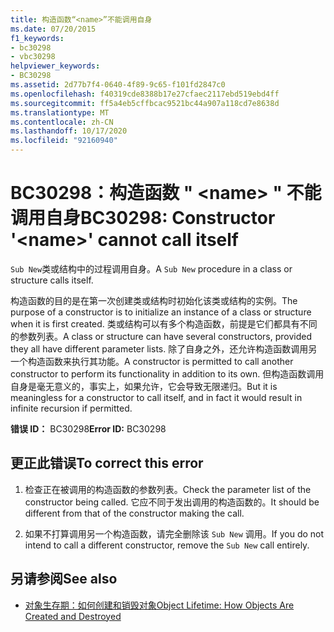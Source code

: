 ```yaml
---
title: 构造函数“<name>”不能调用自身
ms.date: 07/20/2015
f1_keywords:
- bc30298
- vbc30298
helpviewer_keywords:
- BC30298
ms.assetid: 2d77b7f4-0640-4f89-9c65-f101fd2847c0
ms.openlocfilehash: f40319cde8388b17e27cfaec2117ebd519ebd4ff
ms.sourcegitcommit: ff5a4eb5cffbcac9521bc44a907a118cd7e8638d
ms.translationtype: MT
ms.contentlocale: zh-CN
ms.lasthandoff: 10/17/2020
ms.locfileid: "92160940"
---
```

# <a name="bc30298-constructor-name-cannot-call-itself"></a><span data-ttu-id="f42f6-102">BC30298：构造函数 " \<name> " 不能调用自身</span><span class="sxs-lookup"><span data-stu-id="f42f6-102">BC30298: Constructor '\<name>' cannot call itself</span></span>

<span data-ttu-id="f42f6-103">`Sub New`类或结构中的过程调用自身。</span><span class="sxs-lookup"><span data-stu-id="f42f6-103">A `Sub New` procedure in a class or structure calls itself.</span></span>

 <span data-ttu-id="f42f6-104">构造函数的目的是在第一次创建类或结构时初始化该类或结构的实例。</span><span class="sxs-lookup"><span data-stu-id="f42f6-104">The purpose of a constructor is to initialize an instance of a class or structure when it is first created.</span></span> <span data-ttu-id="f42f6-105">类或结构可以有多个构造函数，前提是它们都具有不同的参数列表。</span><span class="sxs-lookup"><span data-stu-id="f42f6-105">A class or structure can have several constructors, provided they all have different parameter lists.</span></span> <span data-ttu-id="f42f6-106">除了自身之外，还允许构造函数调用另一个构造函数来执行其功能。</span><span class="sxs-lookup"><span data-stu-id="f42f6-106">A constructor is permitted to call another constructor to perform its functionality in addition to its own.</span></span> <span data-ttu-id="f42f6-107">但构造函数调用自身是毫无意义的，事实上，如果允许，它会导致无限递归。</span><span class="sxs-lookup"><span data-stu-id="f42f6-107">But it is meaningless for a constructor to call itself, and in fact it would result in infinite recursion if permitted.</span></span>

 <span data-ttu-id="f42f6-108">**错误 ID：** BC30298</span><span class="sxs-lookup"><span data-stu-id="f42f6-108">**Error ID:** BC30298</span></span>

## <a name="to-correct-this-error"></a><span data-ttu-id="f42f6-109">更正此错误</span><span class="sxs-lookup"><span data-stu-id="f42f6-109">To correct this error</span></span>

1. <span data-ttu-id="f42f6-110">检查正在被调用的构造函数的参数列表。</span><span class="sxs-lookup"><span data-stu-id="f42f6-110">Check the parameter list of the constructor being called.</span></span> <span data-ttu-id="f42f6-111">它应不同于发出调用的构造函数的。</span><span class="sxs-lookup"><span data-stu-id="f42f6-111">It should be different from that of the constructor making the call.</span></span>

2. <span data-ttu-id="f42f6-112">如果不打算调用另一个构造函数，请完全删除该 `Sub New` 调用。</span><span class="sxs-lookup"><span data-stu-id="f42f6-112">If you do not intend to call a different constructor, remove the `Sub New` call entirely.</span></span>

## <a name="see-also"></a><span data-ttu-id="f42f6-113">另请参阅</span><span class="sxs-lookup"><span data-stu-id="f42f6-113">See also</span></span>

- [<span data-ttu-id="f42f6-114">对象生存期：如何创建和销毁对象</span><span class="sxs-lookup"><span data-stu-id="f42f6-114">Object Lifetime: How Objects Are Created and Destroyed</span></span>](../../programming-guide/language-features/objects-and-classes/object-lifetime-how-objects-are-created-and-destroyed.md)
